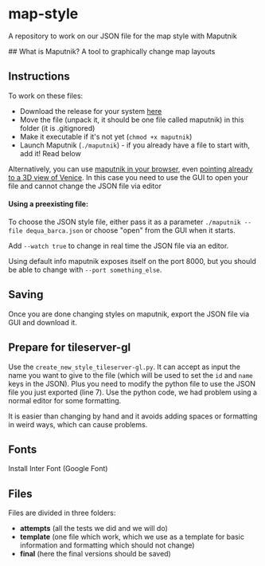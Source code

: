 # map-style
A repository to work on our JSON file for the map style with Maputnik

## What is Maputnik?
A tool to graphically change map layouts

## Instructions
To work on these files:
- Download the release for your system [here](https://github.com/maputnik/editor/releases)
- Move the file (unpack it, it should be one file called maputnik) in this folder (it is .gitignored)
- Make it executable if it's not yet (`chmod +x maputnik`)
- Launch Maputnik (`./maputnik`) - if you already have a file to start with, add it! Read below

Alternatively, you can use [maputnik in your browser](https://maputnik.github.io/editor/), even [pointing already to a 3D view of Venice](https://maputnik.github.io/editor/#16.31/45.437168/12.332744/-10.4/60). In this case you need to use the GUI to open your file and cannot change the JSON file via editor

#### Using a preexisting file:
To choose the JSON style file, either pass it as a parameter `./maputnik --file dequa_barca.json` or choose "open" from the GUI when it starts.

Add `--watch true` to change in real time the JSON file via an editor.

Using default info maputnik exposes itself on the port 8000, but you should be able to change with `--port something_else`.

## Saving
Once you are done changing styles on maputnik, export the JSON file via GUI and download it.

## Prepare for tileserver-gl
Use the `create_new_style_tileserver-gl.py`. It can accept as input the name you want to give to the file (which will be used to set the `id` and `name` keys in the JSON).
Plus you need to modify the python file to use the JSON file you just exported (line 7).
Use the python code, we had problem using a normal editor for some formatting.

It is easier than changing by hand and it avoids adding spaces or formatting in weird ways, which can cause problems.

## Fonts
Install Inter Font (Google Font)

## Files
Files are divided in three folders:
- **attempts** (all the tests we did and we will do)
- **template** (one file which work, which we use as a template for basic information and formatting which should not change)
- **final** (here the final versions should be saved)
